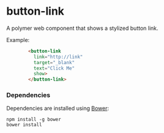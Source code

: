 # button-link

A polymer web component that shows a stylized button link.

Example:
```html
        <button-link
          link="http://link"
          target="_blank"
          text="Click Me"
          show>
        </button-link>
```

### Dependencies

Dependencies are installed using [Bower](http://bower.io/):

    npm install -g bower
    bower install
